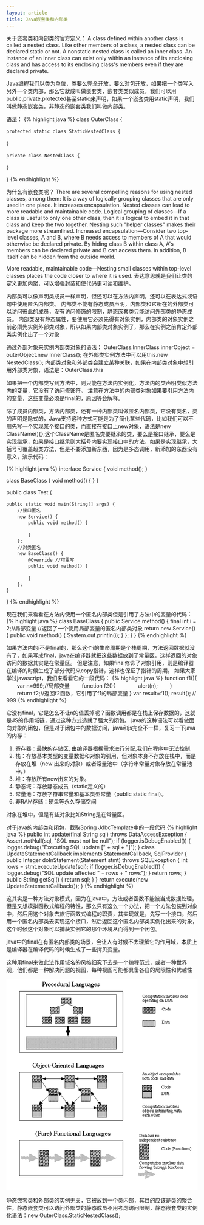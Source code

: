 ```yaml
---
layout: article
title: Java嵌套类和内部类
---
```



关于嵌套类和内部类的官方定义：
A class defined within another class is called a nested class. Like other members of a class, a nested class can be declared static or not. A nonstatic nested class is called an inner class. An instance of an inner class can exist only within an instance of its enclosing class and has access to its enclosing class's members even if they are declared private.

Java编程我们以类为单位，类要么完全开放，要么对包开放，如果把一个类写入另外一个类内部，那么它就成叫做嵌套类，嵌套类类似成员，我们可以用public,private,protected甚至static来声明，如果一个嵌套类用static声明，我们叫做静态嵌套类，非静态的嵌套类我们叫做内部类。

语法：
{% highlight java %}
class OuterClass {

    protected static class StaticNestedClass {

    }

    private class NestedClass {

    }
}
{% endhighlight %}

为什么有嵌套类呢？
There are several compelling reasons for using nested classes, among them:
It is a way of logically grouping classes that are only used in one place.
It increases encapsulation.
Nested classes can lead to more readable and maintainable code.
Logical grouping of classes—If a class is useful to only one other class, then it is logical to embed it in that class and keep the two together. Nesting such "helper classes" makes their package more streamlined.
Increased encapsulation—Consider two top-level classes, A and B, where B needs access to members of A that would otherwise be declared private. By hiding class B within class A, A's members can be declared private and B can access them. In addition, B itself can be hidden from the outside world.

More readable, maintainable code—Nesting small classes within top-level classes places the code closer to where it is used.
表达意思就是我们让类的定义更加内聚，可以增强封装和使代码更可读和维护。

内部类可以像声明类成员一样声明，但还可以在方法内声明，还可以在表达式或语句中使用匿名内部类。
内部类不能有静态成员声明，内部类和它所在的外部类可以访问彼此的成员，没有访问修饰的限制，静态嵌套类只能访问外部类的静态成员。
内部类没有静态属性，要使用它必须先得有对象实例，内部类的对象实例之前必须先实例外部类对象，所以如果内部类对象实例了，那么在实例之前肯定外部类实例化出了一个对象

通过外部对象来实例内部类对象的语法：
OuterClass.InnerClass innerObject = outerObject.new InnerClass();
在外部类实例方法中可以用this.new NestedClass();
内部类对象和外部类会建立某种关联，如果在内部类对象中想引用外部类对象，语法是：OuterClass.this

如果把一个内部类写到方法中，则只能在方法内实例化，方法内的类声明类似方法内的变量，它没有了访问修饰符。
注意在方法中的内部类对象如果要引用方法内的变量，这些变量必须是final的，原因等会解释。

除了成员内部类，方法内部类，还有一种内部类叫做匿名内部类，它没有类名，类的声明是隐式的，Java支持这种方式可能是为了简化某些代码，比如我们可以不用先写一个实现某个接口的类，而直接在接口上new对象，语法是new ClassName(){};这个ClassName是匿名类要继承的类，要么是接口继承，要么是实现继承，如果是接口继承则大括号内要实现接口中的方法，如果是实现继承，大括号可覆盖超类方法，但是不要添加新东西，因为是多态调用，新添加的东西没有意义，演示代码：

{% highlight java %}
interface Service {
    void method();
}

class BaseClass {
    void method() {
    }
}


public class Test {

    public static void main(String[] args) {
        //接口匿名
        new Service() {
            public void method() {

            }
        };
        //对类匿名
        new BaseClass() {
            @Override //可重写
            public void method() {

            }
        };
    }
}
{% endhighlight %}

现在我们来看看在方法内使用一个匿名内部类但是引用了方法中的变量的代码：
{% highlight java %}
class BaseClass {
    public Service method() {
        final int i = 2;//局部变量
        //返回了一个使用局部变量的匿名内部类对象
        return new Service() {
            public void method() {
                System.out.println(i);
            }
        };
    }
}
{% endhighlight %}


如果方法内的i不是final的，那么这个i的生命周期是个栈周期，方法返回数据就没有了，如果写成final，java在编译器就把这些数据放到了常量区，这样返回的对象访问的数据其实是在常量区。
但是注意，如果final修饰了对象引用，则是编译器在编译的时候生成了部分代码来copy指针，这样也保证了指针的周期。
如果大家学过javascript，我们来看看它的一段代码：
{% highlight java %}
function f1(){
　　var n=999;//局部变量
　　function f2(){
　　　　alert(n);
　　}
　　return f2;//返回f2函数，它引用了f1的局部变量
}
var result=f1();
result(); // 999
{% endhighlight %}

它没有final，它是怎么不让n的值丢掉呢？函数调用都是在栈上保存数据的，这就是JS的作用域链，通过这种方式造就了强大的闭包。
java的这种语法可以看做面向对象的闭包，但是对于闭包中的数据访问，java和js完全不一样，复习一下java的内存：


1. 寄存器：最快的存储区, 由编译器根据需求进行分配,我们在程序中无法控制.
2. 栈：存放基本类型的变量数据和对象的引用，但对象本身不存放在栈中，而是存放在堆（new 出来的对象）或者常量池中（字符串常量对象存放在常量池中。）
3. 堆：存放所有new出来的对象。
4. 静态域：存放静态成员（static定义的）
5. 常量池：存放字符串常量和基本类型常量（public static final）。
6. 非RAM存储：硬盘等永久存储空间


对象在堆中，但是有些对象比如String是在常量区。

对于java的内部类和闭包，截取Spring JdbcTemplate中的一段代码
{% highlight java %}
public int update(final String sql) throws DataAccessException {
		Assert.notNull(sql, "SQL must not be null");
		if (logger.isDebugEnabled()) {
			logger.debug("Executing SQL update [" + sql + "]");
		}
		class UpdateStatementCallback implements StatementCallback<Integer>, SqlProvider {
			public Integer doInStatement(Statement stmt) throws SQLException {
				int rows = stmt.executeUpdate(sql);
				if (logger.isDebugEnabled()) {
					logger.debug("SQL update affected " + rows + " rows");
				}
				return rows;
			}
			public String getSql() {
				return sql;
			}
		}
		return execute(new UpdateStatementCallback());
	}
{% endhighlight %}

这其实是一种方法对象模式，因为在java中，方法或者函数不能被当成数据处理，但是又想模拟函数式编程的特性，那么只有这么一个办法，把一个方法包装到对象中，然后用这个对象去旅行函数式编程的职责，其实现就是，先写一个接口，然后用一个匿名内部类去实现这个接口，然后返回这个匿名内部类实例化出来的对象，这个时候这个对象可以捕获实例它的那个环境从而得到一个闭包。

java中的final在有匿名内部类的场景，会让人有时候不太理解它的作用域，本质上是编译器在编译代码的时候生成了一些拷贝变量。

这种用final来做此法作用域名的风格细究下去是一个编程范式，或者一种世界观，他们都是一种解决问题的视图，每种视图可能都具备各自的局限性和优越性

![范式](/images/paradigm.png)

静态嵌套类和外部类的实例无关，它被放到一个类内部，其目的应该是类的聚合性，静态嵌套类可以访问外部类的静态成员不用考虑访问限制，静态嵌套类的实例化语法：new OuterClass.StaticNestedClass();
